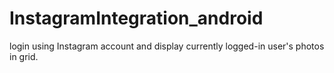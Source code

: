 InstagramIntegration_android
============================

login using Instagram account and display currently logged-in user's photos in grid.
